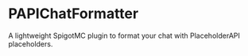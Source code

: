 # PAPIChatFormatter
A lightweight SpigotMC plugin to format your chat with PlaceholderAPI placeholders.
